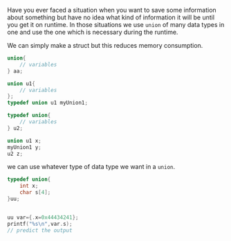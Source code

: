 Have you ever faced a situation when you want to save some information about something but have no idea what kind of information it will be until you get it on runtime. In those situations we use `union` of many data types in one and use the one which is necessary during the runtime.

We can simply make a struct but this reduces memory consumption.

```c
union{
	// variables
} aa;

union u1{
	// variables
};
typedef union u1 myUnion1;

typedef union{
	// variables
} u2;

union u1 x;
myUnion1 y;
u2 z;
```

we can use whatever type of data type we want in a `union`.

```c
typedef union{
	int x;
	char s[4];
}uu;


uu var={.x=0x44434241};
printf("%s\n",var.s);
// predict the output
```
